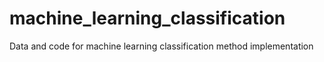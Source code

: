 # machine_learning_classification
Data and code for machine learning classification method implementation
